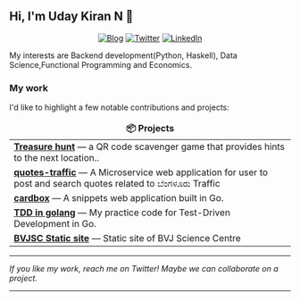 ## Hi, I'm Uday Kiran N 👋

<p align="center">
  <a href="https://udaycruise2903.github.io/" target="_blank"><img alt="Blog" src="https://img.shields.io/badge/Blog-ffc107.svg?&style=for-the-badge&logo=html5&logoColor=black" /></a>
  <a href="https://twitter.com/intent/follow?screen_name=neoatnebula&tw_p=followbutton" target="_blank"><img alt="Twitter" src="https://img.shields.io/badge/twitter-%231DA1F2.svg?&style=for-the-badge&logo=twitter&logoColor=white" /></a>
  <a href="https://www.linkedin.com/in/uday-kiran-n-ab1874157/" target="_blank"><img alt="LinkedIn" src="https://img.shields.io/badge/linkedin-%230077B5.svg?&style=for-the-badge&logo=linkedin&logoColor=white" /></a>

My interests are Backend development(Python, Haskell), Data Science,Functional Programming and Economics.

### My work

I'd like to highlight a few notable contributions and projects:

<table>
  <thead align="center">
    <tr border: none;>
      <td><b>📦 Projects</b></td>
    </tr>
  </thead>
  <tbody>
    <tr>
      <td><a href="https://github.com/udaycruise2903/treasurehunt-bvj"><b>Treasure hunt</b></a> — a QR code scavenger game that provides hints to the next location..</td>
    </tr>
    <tr>
      <td><a href="https://github.com/udaycruise2903/quotes-traffic"><b>
quotes-traffic</b></a> — A Microservice web application for user to post and search quotes related to ಬೆಂಗಳೂರು Traffic</td>
    </tr>
    <tr>
      <td><a href="https://github.com/udaycruise2903/cardbox"><b>cardbox</b></a> — A snippets web application built in Go.</td>
    </tr>
    <tr>
      <td><a href="https://github.com/udaycruise2903/tdd_in_go"><b>TDD in golang</b></a> — My practice code for Test-Driven Development in Go.</td>
    <tr>
            <td><a href="https://github.com/bvjsciencecentre/bvjsc-site"><b>BVJSC Static site</b></a> — Static site of BVJ Science Centre</td>
    </tr>

  </tbody>
</table>

---

<i>If you like my work, reach me on Twitter! Maybe we can collaborate on a project.</i>

---
